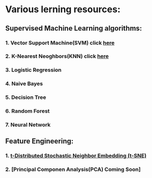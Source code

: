 # Various lerning resources:
## Supervised Machine Learning algorithms:


### 1. Vector Support Machine(SVM) click [here](https://github.com/imdwipayana/Machine-Learning-Algorithm/tree/main/KNN(K-NearestNeighbors))

### 2. K-Nearest Neoghbors(KNN) click [here](https://github.com/imdwipayana/Machine-Learning-Algorithm/blob/main/KNN(K-NearestNeighbors)/KNN(K-NearestNeighbors).ipynb)

### 3. Logistic Regression

### 4. Naive Bayes

### 5. Decision Tree

### 6. Random Forest

### 7. Neural Network


## Feature Engineering:
### 1. [t-Distributed Stochastic Neighbor Embedding (t-SNE)](https://github.com/imdwipayana/Machine-Learning-Algorithm/blob/main/tSNE/tSNE.ipynb)
### 2. [Principal Componen Analysis(PCA) Coming Soon]
